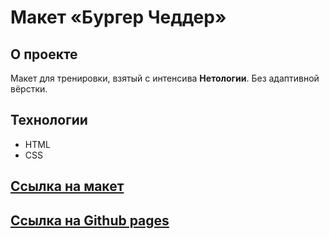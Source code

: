 # Макет «Бургер Чеддер» 

## О проекте

Макет для тренировки, взятый с интенсива **Нетологии**.
Без адаптивной вёрстки.

## Технологии
- HTML
- CSS

## [Ссылка на макет](https://www.figma.com/file/3IgVqCQdkiCyp5ERCBlPuW/1st_screen?type=design&mode=design&t=0jfDnuXEzoLxn3xR-0)

## [Ссылка на Github pages](https://hvny.github.io/burger-landing/)

